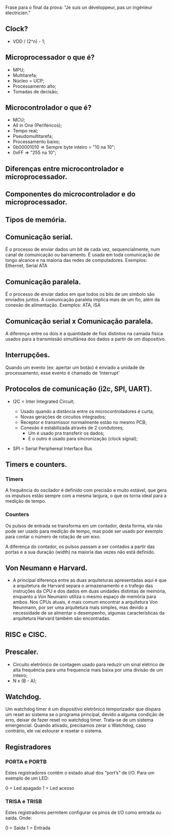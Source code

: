 Frase para o final da prova: "Je suis un développeur, pas un ingénieur électricien."

## Clock?

* VDD / (2^n) - 1;

## Microprocessador o que é?

* MPU;
* Multitarefa;
* Núcleo = UCP;
* Processamento alto;
* Tomadas de decisão;

## Microcontrolador o que é?

* MCU;
* All in One (Periféricos);
* Tempo real;
* Pseudomultitarefa;
* Processamento baixo;
* 0b00001010 => Sempre byte inteiro = "10 na 10";
* 0xFF => "255 na 10";

## Diferenças entre microcontrolador e microprocessador.

## Componentes do microcontrolador e do microprocessador.

## Tipos de memória.

## Comunicação serial.

É o processo de enviar dados um bit de cada vez, sequencialmente, num canal de comunicação ou barramento. É usada em toda comunicação de longo alcance e na maioria das redes de computadores. Exemplos: Ethernet, Serial ATA

## Comunicação paralela.

É o processo de enviar dados em que todos os bits de um símbolo são enviados juntos. A comunicação paralela implica mais de um fio, além da conexão de alimentação. Exemplos: ATA, ISA

## Comunicação serial x Comunicação paralela.

A diferença entre os dois é a quantidade de fios distintos na camada física usados para a transmissão simultânea dos dados a partir de um dispositivo.



## Interrupções.

Quando um evento (ex: apertar um botão) é enviado a unidade de processamento, esse evento é chamado de 'Interrupt'

## Protocolos de comunicação (i2c, SPI, UART).

* I2C = Inter Integrated Circuit;
  * Usado quando a distância entre os microcontroladores é curta;
  * Novas gerações de circuitos integrados;
  * Receptor e transmissor normalmente estão no mesmo PCB;
  * Conexão é estabilizada através de 2 condutores;
    * Um é usado pra transferir os dados;
    * E o outro é usado para sincronização (clock signal);

* SPI = Serial Periphereal Interface Bus

## Timers e counters.

### Timers

A frequência do oscilador é definido com precisão e muito estável, que gera os impulsos estão sempre com a mesma largura, o que os torna ideal para a medição de tempo.

### Counters

Os pulsos de entrada se transforma em um contador, desta forma, ela não pode ser usado para medição de tempo, mas pode ser usado por exemplo para contar o número de rotação de um eixo.

A diferença do contador, os pulsos passam a ser contados a partir das portas e a sua duração (width) na maioria das vezes não está definido.

## Von Neumann e Harvard.

* A principal diferença entre as duas arquiteturas apresentadas aqui é que a arquitetura de Harvard separa o armazenamento e o trafego das instruções da CPU e dos dados em duas unidades distintas de memória, enquanto a Von Neumann utiliza o mesmo espaço de memória para ambos. Nos CPUs atuais, é mais comum encontrar a arquitetura Von Neunmann, por ser uma arquitetura mais simples, mas devido a necessidade de se almentar o desempenho, algumas características  da arquitetura Harvard também são encontradas.

## RISC e CISC.

## Prescaler.

* Circuito eletrônico de contagem usado para reduzir um sinal elétrico de alta frequência para uma frequencia mais baixa por uma divisão de um inteiro;
* N x (B - A);

## Watchdog.

Um watchdog timer é um dispositivo eletrônico temporizador que dispara um reset ao sistema se o programa principal, devido a alguma condição de erro, deixar de fazer reset no watchdog timer. Trata-se de um sistema emergencial. Quando ativado, precisamos zerar o Watchdog, caso contrário, ele vai estourar e resetar o sistema.

## Registradores

### PORTA e PORTB

Estes registradores contêm o estado atual dos “port’s” de I/O. Para um exemplo de um LED:

0 = Led apagado
1 = Led acesso

### TRISA e TRISB

Estes registradores permitem configurar os pinos de I/O como entrada ou saída. Onde:

0 = Saída
1 = Entrada
